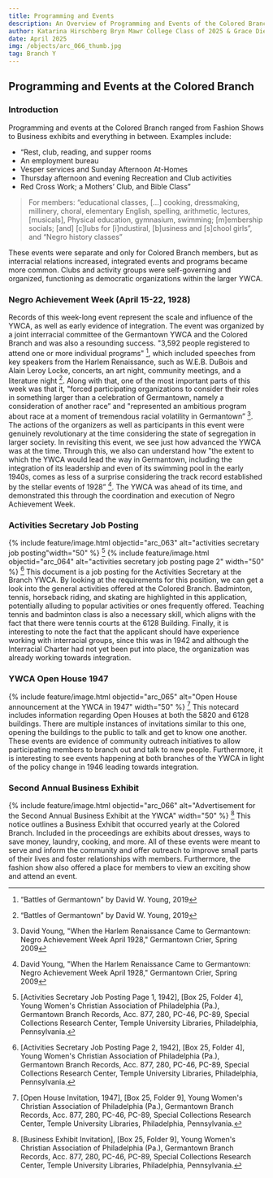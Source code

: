 ```yaml
---
title: Programming and Events
description: An Overview of Programming and Events of the Colored Branch
author: Katarina Hirschberg Bryn Mawr College Class of 2025 & Grace Diehl Bryn Mawr College Class of 2027
date: April 2025
img: /objects/arc_066_thumb.jpg
tag: Branch Y
---
```


## Programming and Events at the Colored Branch
### Introduction
Programming and events at the Colored Branch ranged from Fashion Shows to Business exhibits and everything in between. 
Examples include:

> 
- “Rest, club, reading, and supper rooms
- An employment bureau
- Vesper services and Sunday Afternoon At-Homes
- Thursday afternoon and evening Recreation and Club activities
- Red Cross Work; a Mothers’ Club, and Bible Class”  

> For members: “educational classes, [...] cooking, dressmaking, millinery, choral, elementary English, spelling, arithmetic, lectures, [musicals], Physical education, gymnasium, swimming; [m]embership socials; [and] [c]lubs for [i]ndustiral, [b]usiness and [s]chool girls”, and “Negro history classes”

These events were separate and only for Colored Branch members, but as interracial relations increased, integrated events and programs became more common. Clubs and activity groups were self-governing and organized, functioning as democratic organizations within the larger YWCA. 

### Negro Achievement Week (April 15-22, 1928)
Records of this week-long event represent the scale and influence of the YWCA, as well as early evidence of integration. The event was organized by a joint interracial committee of the Germantown YWCA and the Colored Branch and  was also a resounding success. "3,592 people registered to attend one or more individual programs" [^fn6], which included speeches from  key speakers from the Harlem Renaissance, such as W.E.B. DuBois and Alain Leroy Locke, concerts, an art night, community meetings, and a literature night [^fn6]. Along with that, one of the most important parts of this week was that it, "forced participating organizations to consider their roles in something larger than a celebration of Germantown, namely a consideration of another race” and "represented an ambitious program about race at a moment of tremendous racial volatility in Germantown” [^fn1]. The actions of the organizers as well as participants in this event were genuinely revolutionary at the time considering the state of segregation in larger society. In revisiting this event, we see just how advanced the YWCA was at the time. Through this, we also can understand how "the extent to which the YWCA would lead the way in Germantown, including the integration of its leadership and even of its swimming pool in the early 1940s, comes as less of a surprise considering the track record established by the stellar events of 1928” [^fn1]. The YWCA was ahead of its time, and demonstrated this through  the coordination and execution of Negro Achievement Week.


### Activities Secretary Job Posting
{% include feature/image.html objectid="arc_063" alt="activities secretary job posting"width="50" %} [^fn2]
{% include feature/image.html objectid="arc_064" alt="activities secretary job posting page 2" width="50" %} [^fn3]
This document is a job posting for the Activities Secretary at the Branch YWCA. By looking at the requirements for this position, we can get a look into the general activities offered at the Colored Branch. Badminton, tennis, horseback riding, and skating are highlighted in this application, potentially alluding to popular activities or ones frequently offered. Teaching tennis and badminton class is also a necessary skill, which aligns with the fact that there were tennis courts at the 6128 Building. Finally, it is interesting to note the fact that the applicant should have experience working with interracial groups, since this was in 1942 and although the Interracial Charter had not yet been put into place, the organization was already working towards integration.  

### YWCA Open House 1947
{% include feature/image.html objectid="arc_065" alt="Open House announcement at the YWCA in 1947" width="50" %} [^fn4]
This notecard includes information regarding Open Houses at both the 5820 and 6128 buildings. There are multiple instances of invitations similar to this one, opening the buildings to the public to talk and get to know one another. These events are evidence of community outreach initiatives to allow participating members to branch out and talk to new people. Furthermore, it is interesting to see events happening at both branches of the YWCA in light of the policy change in 1946 leading towards integration.  

### Second Annual Business Exhibit
{% include feature/image.html objectid="arc_066" alt="Advertisement for the Second Annual Business Exhibit at the YWCA" width="50" %} [^fn5]
This notice outlines a Business Exhibit that occurred yearly at the Colored Branch. Included in the proceedings are exhibits about dresses, ways to save money, laundry, cooking, and more. All of these events were meant to serve and inform the community and offer outreach to improve small parts of their lives and foster relationships with members. Furthermore, the fashion show also offered a place for members to view an exciting show and attend an event. 

[^fn1]: David Young, "When the Harlem Renaissance Came to Germantown: Negro Achievement Week April 1928," Germantown Crier, Spring 2009
[^fn2]: [Activities Secretary Job Posting Page 1, 1942], [Box 25, Folder 4], Young Women's Christian Association of Philadelphia (Pa.), Germantown Branch Records, Acc. 877, 280, PC-46, PC-89, Special Collections Research Center, Temple University Libraries, Philadelphia, Pennsylvania.
[^fn3]: [Activities Secretary Job Posting Page 2, 1942], [Box 25, Folder 4], Young Women's Christian Association of Philadelphia (Pa.), Germantown Branch Records, Acc. 877, 280, PC-46, PC-89, Special Collections Research Center, Temple University Libraries, Philadelphia, Pennsylvania.
[^fn4]: [Open House Invitation, 1947], [Box 25, Folder 9], Young Women's Christian Association of Philadelphia (Pa.), Germantown Branch Records, Acc. 877, 280, PC-46, PC-89, Special Collections Research Center, Temple University Libraries, Philadelphia, Pennsylvania.
[^fn5]: [Business Exhibit Invitation], [Box 25, Folder 9], Young Women's Christian Association of Philadelphia (Pa.), Germantown Branch Records, Acc. 877, 280, PC-46, PC-89, Special Collections Research Center, Temple University Libraries, Philadelphia, Pennsylvania.
[^fn6]: “Battles of Germantown” by David W. Young, 2019
